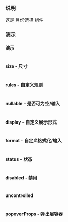 ### 说明

这是 月份选择 组件

### 演示

#### 演示

```js {"codepath": "month.jsx"}
```

#### size - 尺寸

```js {"codepath": "month-size.jsx"}
```

#### rules - 自定义规则

```js {"codepath": "month-rules.jsx"}
```

#### nullable - 是否可为空/输入

```js {"codepath": "month-nullable.jsx"}
```

#### display - 自定义展示形式

```js {"codepath": "month-display.jsx"}
```

#### format - 自定义格式化/输入

```js {"codepath": "month-format.jsx"}
```

#### status - 状态

```js {"codepath": "month-status.jsx"}
```

#### disabled - 禁用

```js {"codepath": "month-disabled.jsx"}
```

#### uncontrolled

```js {"codepath": "month-uncontrolled.jsx"}
```

#### popoverProps - 弹出层容器

```js {"codepath": "month-popoverProps.jsx"}
```
